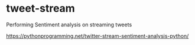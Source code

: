 # tweet-stream
Performing Sentiment analysis on streaming tweets


https://pythonprogramming.net/twitter-stream-sentiment-analysis-python/